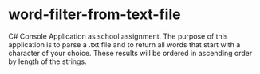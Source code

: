 # word-filter-from-text-file
C# Console Application as school assignment. The purpose of this application is to parse a .txt file and to return all words that start with a character of your choice. These results will be ordered in ascending order by length of the strings.

